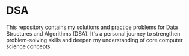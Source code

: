 # DSA
This repository contains my solutions and practice problems for Data Structures and Algorithms (DSA). It's a personal journey to strengthen problem-solving skills and deepen my understanding of core computer science concepts.
